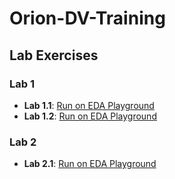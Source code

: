 # Orion-DV-Training

## Lab Exercises

### Lab 1

- **Lab 1.1**: [Run on EDA Playground](https://www.edaplayground.com/)
- **Lab 1.2**: [Run on EDA Playground](https://www.edaplayground.com/)

### Lab 2

- **Lab 2.1**: [Run on EDA Playground](https://www.edaplayground.com/)
